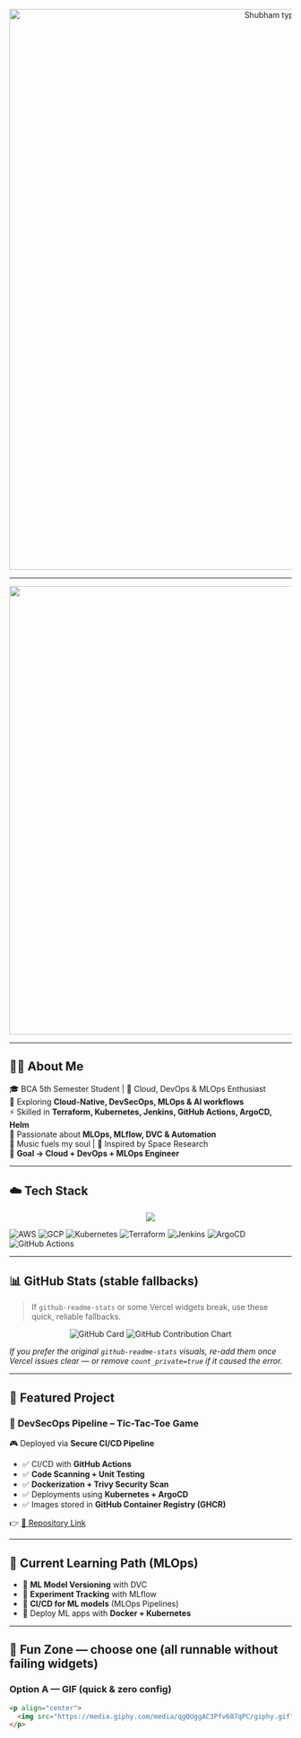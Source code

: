 <!-- Typing Animation (multicolor, animated) -->
<p align="center">
  <img src="assets/typing-color.svg" alt="Shubham typing animation" width="1000"/>
</p>

---

<!-- Futuristic Banner -->
<p align="center">
  <img src="assets/future-cyberpunk-coding.gif" width="800"/>
</p>

---

## 🧑‍💻 About Me  

🎓 BCA 5th Semester Student | 🚀 Cloud, DevOps & MLOps Enthusiast  
🌱 Exploring **Cloud-Native, DevSecOps, MLOps & AI workflows**  
⚡ Skilled in **Terraform, Kubernetes, Jenkins, GitHub Actions, ArgoCD, Helm**  
🤖 Passionate about **MLOps, MLflow, DVC & Automation**  
🎵 Music fuels my soul | 🌌 Inspired by Space Research  
📌 **Goal → Cloud + DevOps + MLOps Engineer**  

---

## ☁️ Tech Stack  

<p align="center">
<img src="https://skillicons.dev/icons?i=aws,gcp,docker,kubernetes,terraform,jenkins,githubactions,argo,helm,linux,git,github,python,bash,html,css,js,mysql&perline=9" />
</p>

<p align="center">
  
![AWS](https://img.shields.io/badge/AWS-232F3E?style=for-the-badge&logo=amazonaws&logoColor=white)
![GCP](https://img.shields.io/badge/GCP-4285F4?style=for-the-badge&logo=googlecloud&logoColor=white)
![Kubernetes](https://img.shields.io/badge/Kubernetes-326CE5?style=for-the-badge&logo=kubernetes&logoColor=white)
![Terraform](https://img.shields.io/badge/Terraform-844FBA?style=for-the-badge&logo=terraform&logoColor=white)
![Jenkins](https://img.shields.io/badge/Jenkins-D33833?style=for-the-badge&logo=jenkins&logoColor=white)
![ArgoCD](https://img.shields.io/badge/ArgoCD-FC6D26?style=for-the-badge&logo=argo&logoColor=white)
![GitHub Actions](https://img.shields.io/badge/GitHub%20Actions-2088FF?style=for-the-badge&logo=githubactions&logoColor=white)

</p>

---

## 📊 GitHub Stats (stable fallbacks)

> If `github-readme-stats` or some Vercel widgets break, use these quick, reliable fallbacks.

<p align="center">
<!-- simple profile card -->
<img src="https://gh-card.dev/view?username=shubhamdwivedi-spacepilot" alt="GitHub Card" />

<!-- contribution chart -->
<img src="https://ghchart.rshah.org/shubhamdwivedi-spacepilot" alt="GitHub Contribution Chart" />
</p>

*If you prefer the original `github-readme-stats` visuals, re-add them once Vercel issues clear — or remove `count_private=true` if it caused the error.*

---

## 🚀 Featured Project  

### 🔹 **DevSecOps Pipeline – Tic-Tac-Toe Game**  
🎮 Deployed via **Secure CI/CD Pipeline**  

- ✅ CI/CD with **GitHub Actions**  
- ✅ **Code Scanning + Unit Testing**  
- ✅ **Dockerization + Trivy Security Scan**  
- ✅ Deployments using **Kubernetes + ArgoCD**  
- ✅ Images stored in **GitHub Container Registry (GHCR)**  

👉 [🔗 Repository Link](https://github.com/shubhamdwivedi-spacepilot/YOUR-REPO)  

---

## 🤖 Current Learning Path (MLOps)  

- 🔹 **ML Model Versioning** with DVC  
- 🔹 **Experiment Tracking** with MLflow  
- 🔹 **CI/CD for ML models** (MLOps Pipelines)  
- 🔹 Deploy ML apps with **Docker + Kubernetes**  

---

## 🎨 Fun Zone — choose one (all runnable without failing widgets)

### Option A — GIF (quick & zero config)
```html
<p align="center">
  <img src="https://media.giphy.com/media/qgQUggAC3Pfv687qPC/giphy.gif" width="500"/>
</p>
